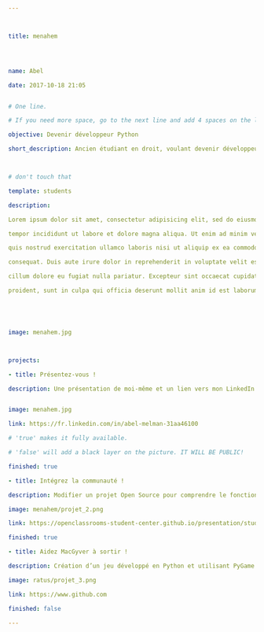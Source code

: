 ```yaml
---



title: menahem




name: Abel

date: 2017-10-18 21:05


# One line.

# If you need more space, go to the next line and add 4 spaces on the left, as in 'description'.

objective: Devenir développeur Python

short_description: Ancien étudiant en droit, voulant devenir développeur



# don't touch that

template: students

description:

Lorem ipsum dolor sit amet, consectetur adipisicing elit, sed do eiusmod

tempor incididunt ut labore et dolore magna aliqua. Ut enim ad minim veniam,

quis nostrud exercitation ullamco laboris nisi ut aliquip ex ea commodo

consequat. Duis aute irure dolor in reprehenderit in voluptate velit esse

cillum dolore eu fugiat nulla pariatur. Excepteur sint occaecat cupidatat non

proident, sunt in culpa qui officia deserunt mollit anim id est laborum.





image: menahem.jpg



projects:

- title: Présentez-vous !

description: Une présentation de moi-même et un lien vers mon LinkedIn.


image: menahem.jpg

link: https://fr.linkedin.com/in/abel-melman-31aa46100

# 'true' makes it fully available.

# 'false' will add a black layer on the picture. IT WILL BE PUBLIC!

finished: true

- title: Intégrez la communauté !

description: Modifier un projet Open Source pour comprendre le fonctionnement de Git, de Github et des pull requests.

image: menahem/projet_2.png

link: https://openclassrooms-student-center.github.io/presentation/students/ratus.html

finished: true

- title: Aidez MacGyver à sortir !

description: Création d’un jeu développé en Python et utilisant PyGame.

image: ratus/projet_3.png

link: https://www.github.com

finished: false

---
```

